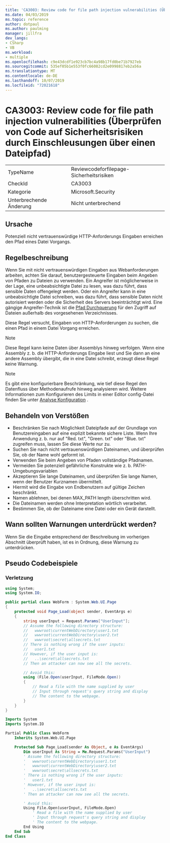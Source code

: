 ```yaml
---
title: 'CA3003: Review code for file path injection vulnerabilities (Überprüfen von Code auf Sicherheitsrisiken durch Einschleusungen über einen Dateipfad)'
ms.date: 04/03/2019
ms.topic: reference
author: dotpaul
ms.author: paulming
manager: jillfra
dev_langs:
- CSharp
- VB
ms.workload:
- multiple
ms.openlocfilehash: c9e43dcdf1e923cb7bc4a98b17fd0be71b7927eb
ms.sourcegitcommit: 535ef05b1e553f0fc66082cd2e0998817eb2a56a
ms.translationtype: MT
ms.contentlocale: de-DE
ms.lasthandoff: 10/07/2019
ms.locfileid: "72021618"
---
```

# <a name="ca3003-review-code-for-file-path-injection-vulnerabilities"></a>CA3003: Review code for file path injection vulnerabilities (Überprüfen von Code auf Sicherheitsrisiken durch Einschleusungen über einen Dateipfad)

|||
|-|-|
|TypeName|Reviewcodeforfilepage-Sicherheitsrisiken|
|CheckId|CA3003|
|Kategorie|Microsoft.Security|
|Unterbrechende Änderung|Nicht unterbrechend|

## <a name="cause"></a>Ursache

Potenziell nicht vertrauenswürdige HTTP-Anforderungs Eingaben erreichen den Pfad eines Datei Vorgangs.

## <a name="rule-description"></a>Regelbeschreibung

Wenn Sie mit nicht vertrauenswürdigen Eingaben aus Webanforderungen arbeiten, achten Sie darauf, benutzergesteuerte Eingaben beim Angeben von Pfaden zu Dateien zu verwenden. Ein Angreifer ist möglicherweise in der Lage, eine unbeabsichtigte Datei zu lesen, was dazu führt, dass sensible Daten offengelegt werden. Oder ein Angreifer kann in eine unbeabsichtigte Datei schreiben, was dazu führt, dass sensible Daten nicht autorisiert werden oder die Sicherheit des Servers beeinträchtigt wird. Eine gängige Angreifer-Technik ist die [Pfad Durchquerung](https://www.owasp.org/index.php/Path_Traversal) für den Zugriff auf Dateien außerhalb des vorgesehenen Verzeichnisses.

Diese Regel versucht, Eingaben von HTTP-Anforderungen zu suchen, die einen Pfad in einem Datei Vorgang erreichen.

> [!NOTE]
> Diese Regel kann keine Daten über Assemblys hinweg verfolgen. Wenn eine Assembly z. b. die HTTP-Anforderungs Eingabe liest und Sie dann an eine andere Assembly übergibt, die in eine Datei schreibt, erzeugt diese Regel keine Warnung.

> [!NOTE]
> Es gibt eine konfigurierbare Beschränkung, wie tief diese Regel den Datenfluss über Methodenaufrufe hinweg analysieren wird. Weitere Informationen zum Konfigurieren des Limits in einer Editor config-Datei finden Sie unter [Analyse Konfiguration](https://github.com/dotnet/roslyn-analyzers/blob/master/docs/Analyzer%20Configuration.md#dataflow-analysis) .

## <a name="how-to-fix-violations"></a>Behandeln von Verstößen

- Beschränken Sie nach Möglichkeit Dateipfade auf der Grundlage von Benutzereingaben auf eine explizit bekannte sichere Liste.  Wenn Ihre Anwendung z. b. nur auf "Red. txt", "Green. txt" oder "Blue. txt" zugreifen muss, lassen Sie diese Werte nur zu.
- Suchen Sie nach nicht vertrauenswürdigen Dateinamen, und überprüfen Sie, ob der Name wohl geformt ist.
- Verwenden Sie beim Angeben von Pfaden vollständige Pfadnamen.
- Vermeiden Sie potenziell gefährliche Konstrukte wie z. b. PATH-Umgebungsvariablen
- Akzeptieren Sie lange Dateinamen, und überprüfen Sie lange Namen, wenn der Benutzer Kurznamen übermittelt.
- Hiermit wird die Eingabe von Endbenutzern auf gültige Zeichen beschränkt.
- Namen ablehnen, bei denen MAX_PATH length überschritten wird.
- Die Dateinamen werden ohne Interpretation wörtlich verarbeitet.
- Bestimmen Sie, ob der Dateiname eine Datei oder ein Gerät darstellt.

## <a name="when-to-suppress-warnings"></a>Wann sollten Warnungen unterdrückt werden?

Wenn Sie die Eingabe entsprechend der Beschreibung im vorherigen Abschnitt überprüft haben, ist es in Ordnung, diese Warnung zu unterdrücken.

## <a name="pseudo-code-examples"></a>Pseudo Codebeispiele

### <a name="violation"></a>Verletzung

```csharp
using System;
using System.IO;

public partial class WebForm : System.Web.UI.Page
{
    protected void Page_Load(object sender, EventArgs e)
    {
        string userInput = Request.Params["UserInput"];
        // Assume the following directory structure:
        //   wwwroot\currentWebDirectory\user1.txt
        //   wwwroot\currentWebDirectory\user2.txt
        //   wwwroot\secret\allsecrets.txt
        // There is nothing wrong if the user inputs:
        //   user1.txt
        // However, if the user input is:
        //   ..\secret\allsecrets.txt
        // Then an attacker can now see all the secrets.

        // Avoid this:
        using (File.Open(userInput, FileMode.Open))
        {
            // Read a file with the name supplied by user
            // Input through request's query string and display
            // The content to the webpage.
        }
    }
}
```

```vb
Imports System
Imports System.IO

Partial Public Class WebForm
    Inherits System.Web.UI.Page

    Protected Sub Page_Load(sender As Object, e As EventArgs)
        Dim userInput As String = Me.Request.Params("UserInput")
        ' Assume the following directory structure:
        '   wwwroot\currentWebDirectory\user1.txt
        '   wwwroot\currentWebDirectory\user2.txt
        '   wwwroot\secret\allsecrets.txt
        ' There is nothing wrong if the user inputs:
        '   user1.txt
        ' However, if the user input is:
        '   ..\secret\allsecrets.txt
        ' Then an attacker can now see all the secrets.

        ' Avoid this:
        Using File.Open(userInput, FileMode.Open)
            ' Read a file with the name supplied by user
            ' Input through request's query string and display
            ' The content to the webpage.
        End Using
    End Sub
End Class
```
